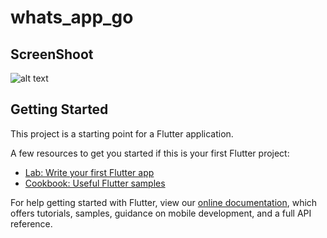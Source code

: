 # whats_app_go

## ScreenShoot
![alt text]([url=https://ibb.co/GshCNNW][img]https://i.ibb.co/GshCNNW/Screenshot-1627667613.png[/img][/url])


## Getting Started

This project is a starting point for a Flutter application.

A few resources to get you started if this is your first Flutter project:

- [Lab: Write your first Flutter app](https://flutter.dev/docs/get-started/codelab)
- [Cookbook: Useful Flutter samples](https://flutter.dev/docs/cookbook)

For help getting started with Flutter, view our
[online documentation](https://flutter.dev/docs), which offers tutorials,
samples, guidance on mobile development, and a full API reference.
